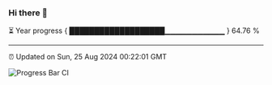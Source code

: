 ### Hi there 👋

⏳ Year progress { ███████████████████▁▁▁▁▁▁▁▁▁▁▁ } 64.76 %

---

⏰ Updated on Sun, 25 Aug 2024 00:22:01 GMT

![Progress Bar CI](https://github.com/liununu/liununu/workflows/Progress%20Bar%20CI/badge.svg)
